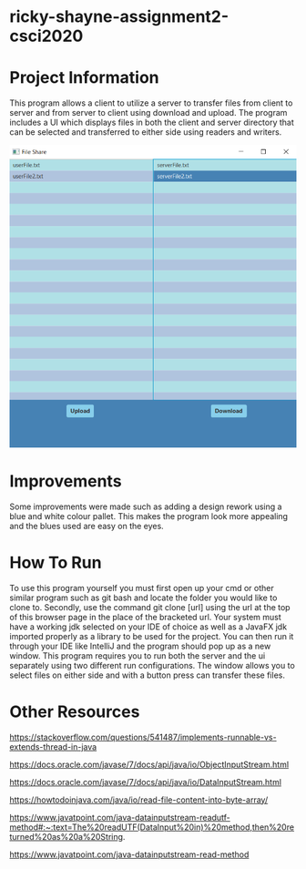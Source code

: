 # ricky-shayne-assignment2-csci2020

# Project Information
This program allows a client to utilize a server to transfer files from
client to server and from server to client using download and upload.
The program includes a UI which displays files in both the client and
server directory that can be selected and transferred to either side
using readers and writers.


<img src="image/A2Screenshot.PNG" width="600">

# Improvements
Some improvements were made such as adding a design rework using
a blue and white colour pallet. This makes the program look more
appealing and the blues used are easy on the eyes.

# How To Run
To use this program yourself you must first open up your cmd or other
similar program such as git bash and locate the folder you would like
to clone to. Secondly, use the command git clone [url] using the url
at the top of this browser page in the place of the bracketed url.
Your system must have a working jdk selected on your IDE of choice as
well as a JavaFX jdk imported properly as a library to be used for the
project. You can then run it through your IDE like IntelliJ and the program
should pop up as a new window. This program requires you to run both the 
server and the ui separately using two different run configurations.
The window allows you to select files on either side and with a button
press can transfer these files.

# Other Resources
https://stackoverflow.com/questions/541487/implements-runnable-vs-extends-thread-in-java

https://docs.oracle.com/javase/7/docs/api/java/io/ObjectInputStream.html

https://docs.oracle.com/javase/7/docs/api/java/io/DataInputStream.html

https://howtodoinjava.com/java/io/read-file-content-into-byte-array/

https://www.javatpoint.com/java-datainputstream-readutf-method#:~:text=The%20readUTF(DataInput%20in)%20method,then%20returned%20as%20a%20String.

https://www.javatpoint.com/java-datainputstream-read-method

